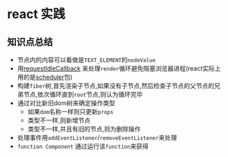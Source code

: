 # react 实践

## 知识点总结

* 节点内的内容可以看做是`TEXT_ELEMENT`的`nodeValue`
* 用[requestIdleCallback](https://developer.mozilla.org/zh-CN/docs/Web/API/Window/requestIdleCallback) 来处理`render`循环避免阻塞浏览器进程(react实际上用的是[scheduler](https://github.com/facebook/react/tree/master/packages/scheduler)包)
* 构建`fiber`树,首先渲染子节点,如果没有子节点,然后检查子节点的父节点的兄弟节点,依次循环直到`root`节点,则认为循环完毕
* 通过对比新旧dom树来确定操作类型
    * 如果`dom`名称一样则只更新`props`
    * 类型不一样,则新增节点
    * 类型不一样,并且有旧的节点,则为删除操作
* 处理事件用`addEventListener`/`removeEventListener`来处理
* `function Component` 通过运行该`function`来获得